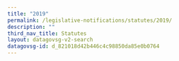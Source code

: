 ```yaml
---
title: "2019"
permalink: /legislative-notifications/statutes/2019/
description: ""
third_nav_title: Statutes
layout: datagovsg-v2-search
datagovsg-id: d_821018d42b446c4c98850da85e0b0764
---
```

